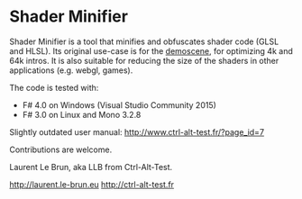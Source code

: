 Shader Minifier
===============

Shader Minifier is a tool that minifies and obfuscates shader code
(GLSL and HLSL). Its original use-case is for the
[demoscene](https://en.wikipedia.org/wiki/Demoscene), for optimizing
4k and 64k intros. It is also suitable for reducing the size of the
shaders in other applications (e.g. webgl, games).

The code is tested with:

* F# 4.0 on Windows (Visual Studio Community 2015)
* F# 3.0 on Linux and Mono 3.2.8

Slightly outdated user manual:
  http://www.ctrl-alt-test.fr/?page_id=7

Contributions are welcome.


Laurent Le Brun, aka LLB from Ctrl-Alt-Test.

  http://laurent.le-brun.eu
  http://ctrl-alt-test.fr

